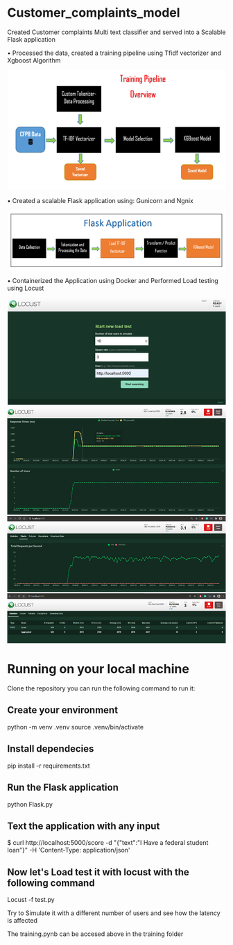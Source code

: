 # Customer_complaints_model


Created Customer complaints Multi text classifier and served into a Scalable Flask application



• Processed the data, created a training pipeline using Tfidf vectorizer and Xgboost Algorithm

![Traning_pipeline](images/Training_pipeline.png)

• Created a scalable Flask application using: Gunicorn and Ngnix

![Flask_Application](images/Flask.png)

• Containerized the Application using Docker and Performed Load testing using Locust

![Locust1](images/Locust1.png)
![Locust1](images/Locust2.png)
![Locust1](images/Locust3.png)
![Locust1](images/Locust4.png)


# Running on your local machine 
Clone the repository 
you can run the following command to run it:

## Create your environment
python -m venv .venv
source .venv/bin/activate

## Install dependecies
pip install -r requirements.txt

## Run the Flask application
python Flask.py

## Text the application with any input 
$ curl http://localhost:5000/score -d "{\"text\":\"I Have a federal student loan\"}" -H 'Content-Type: application/json'

## Now let's Load test it with locust with the following command
Locust -f test.py

Try to Simulate it with a different number of users and see how the latency is affected 

The training.pynb can be accesed above in the training folder







